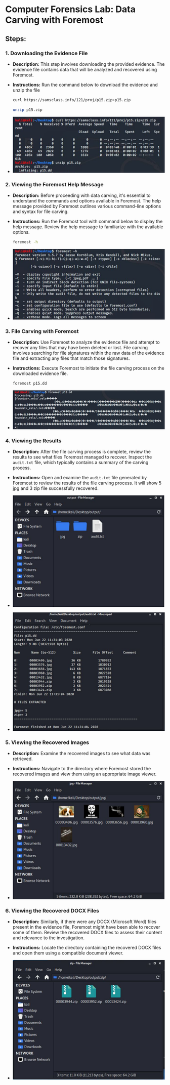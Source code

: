 # Computer Forensics Lab: Data Carving with Foremost

## Steps:

### 1. Downloading the Evidence File
- **Description:** This step involves downloading the provided evidence. The evidence file contains data that will be analyzed and recovered using Foremost.
- **Instructions:** Run the command below to download the evidence and unzip the file
  
  ```bash
  curl https://samsclass.info/121/proj/p15.zip>p15.zip
  ```

  ```bash
  unzip p15.zip
  ```
  
- ![Screenshot of Step 1](https://github.com/salihaaaaa/forensics-data-carving-lab/blob/main/Download-evidence.PNG)

### 2. Viewing the Foremost Help Message
- **Description:** Before proceeding with data carving, it's essential to understand the commands and options available in Foremost. The help message provided by Foremost outlines various command-line options and syntax for file carving.
- **Instructions:** Run the Foremost tool with command below to display the help message. Review the help message to familiarize with the available options.

  ```bash
  foremost -h
  ```
  
- ![Screenshot of Step 2](https://github.com/salihaaaaa/forensics-data-carving-lab/blob/main/foremost-h.PNG)

### 3. File Carving with Foremost
- **Description:** Use Foremost to analyze the evidence file and attempt to recover any files that may have been deleted or lost. File carving involves searching for file signatures within the raw data of the evidence file and extracting any files that match those signatures.
- **Instructions:** Execute Foremost to initiate the file carving process on the downloaded evidence file.

  ```bash
  foremost p15.dd
  ```
  
- ![Screenshot of Step 1](https://github.com/salihaaaaa/forensics-data-carving-lab/blob/main/carving.PNG)

### 4. Viewing the Results
- **Description:** After the file carving process is complete, review the results to see what files Foremost managed to recover. Inspect the `audit.txt` file, which typically contains a summary of the carving process.
- **Instructions:** Open and examine the `audit.txt` file generated by Foremost to review the results of the file carving process. It will show 5 jpg and 3 zip file successfully recovered.
  
- ![Screenshot of Step 1](https://github.com/salihaaaaa/forensics-data-carving-lab/blob/main/result.PNG)
- ![Screenshot of Step 1](https://github.com/salihaaaaa/forensics-data-carving-lab/blob/main/audit-file.PNG)


### 5. Viewing the Recovered Images
- **Description:** Examine the recovered images to see what data was retrieved.
- **Instructions:** Navigate to the directory where Foremost stored the recovered images and view them using an appropriate image viewer.
  
- ![Screenshot of Step 1](https://github.com/salihaaaaa/forensics-data-carving-lab/blob/main/view-recovered-images.PNG)

### 6. Viewing the Recovered DOCX Files
- **Description:** Similarly, if there were any DOCX (Microsoft Word) files present in the evidence file, Foremost might have been able to recover some of them. Review the recovered DOCX files to assess their content and relevance to the investigation.
- **Instructions:** Locate the directory containing the recovered DOCX files and open them using a compatible document viewer.
  
- ![Screenshot of Step 1](https://github.com/salihaaaaa/forensics-data-carving-lab/blob/main/view-recovered-doc.PNG)

